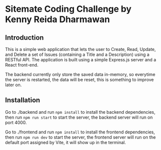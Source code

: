 # Sitemate Coding Challenge by Kenny Reida Dharmawan

## Introduction

This is a simple web application that lets the user to Create, Read, Update, and Delete a set of Issues (containing a Title and a Description) using a RESTful API. The application is built using a simple Express.js server and a React front-end.

The backend currently only store the saved data in-memory, so everytime the server is restarted, the data will be reset, this is something to improve later on.

## Installation

Go to ./backend and run `npm install` to install the backend dependencies, then run `npm run start` to start the server, the backend server will run on port 4000.

Go to ./frontend and run `npm install` to install the frontend dependencies, then run `npm run dev` to start the server, the frontend server will run on the default port assigned by Vite, it will show up in the terminal.
